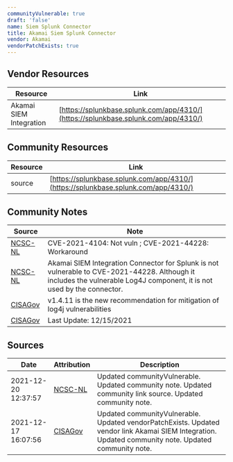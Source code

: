 ```yaml
---
communityVulnerable: true
draft: 'false'
name: Siem Splunk Connector
title: Akamai Siem Splunk Connector
vendor: Akamai
vendorPatchExists: true
---
```


## Vendor Resources
| Resource | Link |
| --- | --- |
| Akamai SIEM Integration | [https://splunkbase.splunk.com/app/4310/](https://splunkbase.splunk.com/app/4310/) |

## Community Resources
| Resource | Link |
| --- | --- |
| source | [https://splunkbase.splunk.com/app/4310/](https://splunkbase.splunk.com/app/4310/) |

## Community Notes
| Source | Note |
| --- | --- |
| [NCSC-NL](https://github.com/NCSC-NL/log4shell/blob/main/software/README.md) | CVE-2021-4104: Not vuln ; CVE-2021-44228: Workaround </ul> |
| [NCSC-NL](https://github.com/NCSC-NL/log4shell/blob/main/software/README.md) | Akamai SIEM Integration Connector for Splunk is not vulnerable to CVE-2021-44228. Although it includes the vulnerable Log4J component, it is not used by the connector. |
| [CISAGov](https://raw.githubusercontent.com/cisagov/log4j-affected-db/develop/README.md) | v1.4.11 is the new recommendation for mitigation of log4j vulnerabilities |
| [CISAGov](https://raw.githubusercontent.com/cisagov/log4j-affected-db/develop/README.md) | Last Update: 12/15/2021 |

## Sources
| Date | Attribution | Description |
| --- | --- | --- |
| 2021-12-20 12:37:57 | [NCSC-NL](https://github.com/NCSC-NL/log4shell/blob/main/software/README.md) | Updated communityVulnerable. Updated community note. Updated community link source. Updated community note.  |
| 2021-12-17 16:07:56 | [CISAGov](https://raw.githubusercontent.com/cisagov/log4j-affected-db/develop/README.md) | Updated communityVulnerable. Updated vendorPatchExists. Updated vendor link Akamai SIEM Integration. Updated community note. Updated community note.  |
